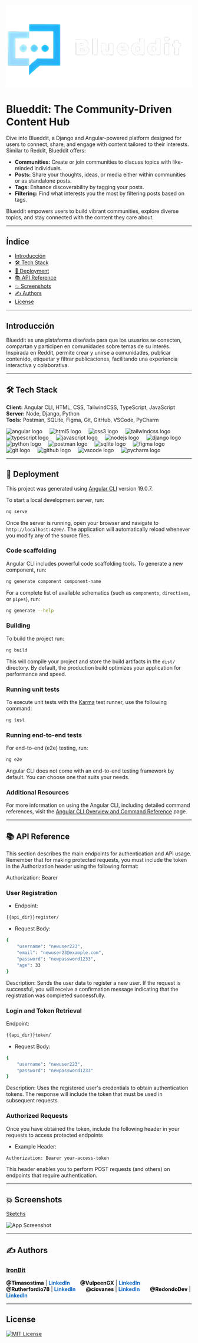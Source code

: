 ![Logo](https://github.com/iron-bit/djangular-frontend/blob/main/public/assets/logo_footer.png)

# Blueddit: The Community-Driven Content Hub

Dive into Blueddit, a Django and Angular-powered platform designed for users to connect, share, and engage with content tailored to their interests. Similar to Reddit, Blueddit offers:

- **Communities:** Create or join communities to discuss topics with like-minded individuals.
- **Posts:** Share your thoughts, ideas, or media either within communities or as standalone posts.
- **Tags:** Enhance discoverability by tagging your posts.
- **Filtering:** Find what interests you the most by filtering posts based on tags.

Blueddit empowers users to build vibrant communities, explore diverse topics, and stay connected with the content they care about.

---

## Índice

- [Introducción](#introducción)
- [🛠 Tech Stack](#-tech-stack)
- [🚀 Deployment](#-deployment)
- [📚 API Reference](#-api-reference)
- [💥 Screenshots](#-screenshots)
- [✍️ Authors](#authors)
- [License](#license)

---

## Introducción

Blueddit es una plataforma diseñada para que los usuarios se conecten, compartan y participen en comunidades sobre temas de su interés. Inspirada en Reddit, permite crear y unirse a comunidades, publicar contenido, etiquetar y filtrar publicaciones, facilitando una experiencia interactiva y colaborativa.

---

## 🛠 Tech Stack

**Client:** Angular CLI, HTML, CSS, TailwindCSS, TypeScript, JavaScript  
**Server:** Node, Django, Python  
**Tools:** Postman, SQLite, Figma, Git, GitHub, VSCode, PyCharm

<div align="left">
  <img src="https://cdn.jsdelivr.net/gh/devicons/devicon/icons/angularjs/angularjs-original.svg" height="30" alt="angular logo"  />
  <img width="12" />
  <img src="https://cdn.jsdelivr.net/gh/devicons/devicon/icons/html5/html5-original.svg" height="40" alt="html5 logo"  />
  <img width="12" />
  <img src="https://cdn.jsdelivr.net/gh/devicons/devicon/icons/css3/css3-original.svg" height="40" alt="css3 logo"  />
  <img width="12" />
  <img src="https://cdn.jsdelivr.net/gh/devicons/devicon/icons/tailwindcss/tailwindcss-original.svg" height="40" alt="tailwindcss logo"  />
  <img width="12" />
  <img src="https://cdn.jsdelivr.net/gh/devicons/devicon/icons/typescript/typescript-original.svg" height="40" alt="typescript logo"  />
  <img width="12" />
  <img src="https://cdn.jsdelivr.net/gh/devicons/devicon/icons/javascript/javascript-original.svg" height="40" alt="javascript logo"  />
  <img width="12" />
  <img src="https://cdn.jsdelivr.net/gh/devicons/devicon/icons/nodejs/nodejs-original.svg" height="40" alt="nodejs logo"  />
  <img width="12" />
  <img src="https://cdn.jsdelivr.net/gh/devicons/devicon/icons/django/django-plain.svg" height="40" alt="django logo"  />
  <img width="12" />
  <img src="https://cdn.jsdelivr.net/gh/devicons/devicon/icons/python/python-original.svg" height="40" alt="python logo"  />
  <img width="12" />
  <img src="https://cdn.jsdelivr.net/gh/devicons/devicon/icons/postman/postman-original.svg" height="40" alt="postman logo"  />
  <img width="12" />
  <img src="https://cdn.jsdelivr.net/gh/devicons/devicon/icons/sqlite/sqlite-original.svg" height="40" alt="sqlite logo"  />
  <img width="12" />
  <img src="https://cdn.jsdelivr.net/gh/devicons/devicon/icons/figma/figma-original.svg" height="40" alt="figma logo"  />
  <img width="12" />
  <img src="https://cdn.jsdelivr.net/gh/devicons/devicon/icons/git/git-original.svg" height="40" alt="git logo"  />
  <img width="12" />
  <img src="https://cdn.jsdelivr.net/gh/devicons/devicon/icons/github/github-original.svg" height="40" alt="github logo"  />
  <img width="12" />
  <img src="https://cdn.jsdelivr.net/gh/devicons/devicon/icons/vscode/vscode-original.svg" height="40" alt="vscode logo"  />
  <img width="12" />
  <img src="https://cdn.jsdelivr.net/gh/devicons/devicon/icons/pycharm/pycharm-original.svg" height="40" alt="pycharm logo"  />
</div>

---

## 🚀 Deployment

This project was generated using [Angular CLI](https://github.com/angular/angular-cli) version 19.0.7.

To start a local development server, run:

```bash
ng serve
```

Once the server is running, open your browser and navigate to `http://localhost:4200/`. The application will automatically reload whenever you modify any of the source files.

### Code scaffolding

Angular CLI includes powerful code scaffolding tools. To generate a new component, run:

```bash
ng generate component component-name
```

For a complete list of available schematics (such as `components`, `directives`, or `pipes`), run:

```bash
ng generate --help
```

### Building

To build the project run:

```bash
ng build
```

This will compile your project and store the build artifacts in the `dist/` directory. By default, the production build optimizes your application for performance and speed.

### Running unit tests

To execute unit tests with the [Karma](https://karma-runner.github.io) test runner, use the following command:

```bash
ng test
```

### Running end-to-end tests

For end-to-end (e2e) testing, run:

```bash
ng e2e
```

Angular CLI does not come with an end-to-end testing framework by default. You can choose one that suits your needs.

### Additional Resources

For more information on using the Angular CLI, including detailed command references, visit the [Angular CLI Overview and Command Reference](https://angular.dev/tools/cli) page.

---

## 📚 API Reference

This section describes the main endpoints for authentication and API usage.  
Remember that for making protected requests, you must include the token in the Authorization header using the following format:

Authorization: Bearer <your-access-token>

### User Registration
- Endpoint:
```bash
{{api_dir}}register/
```
- Request Body:
```bash
{
    "username": "newuser223",
    "email": "newuser23@example.com",
    "password": "newpassword1233",
    "age": 33
}
```
Description:
Sends the user data to register a new user. If the request is successful, you will receive a confirmation message indicating that the registration was completed successfully.

### Login and Token Retrieval
Endpoint:
```bash
{{api_dir}}token/
```
- Request Body:
```bash
{
    "username": "newuser223",
    "password": "newpassword1233"
}
```
Description:
Uses the registered user's credentials to obtain authentication tokens. The response will include the token that must be used in subsequent requests.


### Authorized Requests
Once you have obtained the token, include the following header in your requests to access protected endpoints

- Example Header:
```bash
Authorization: Bearer your-access-token
```
This header enables you to perform POST requests (and others) on endpoints that require authentication.

---

## 💥 Screenshots
[Sketchs](https://www.figma.com/design/pCDxEVIjtu6eDOV7LWddUT/Djangular?node-id=662-2&t=bzEkyY1lCI01xzqG-1)

![App Screenshot](https://via.placeholder.com/468x300?text=App+Screenshot+Here)

---

## ✍️ Authors

### [IronBit](https://github.com/iron-bit)

<div align="left">
  <a href="https://github.com/Timasostima" style="color: black; font-weight: bold; text-decoration: none;">@Timasostima</a> |
  <a href="https://www.linkedin.com/in/tymur-kulivar-shymanskyi/" style="color: #0A66C2; font-weight: bold; text-decoration: none;">LinkedIn</a>
  <img width="20" />
  <a href="https://github.com/VulpeenGX" style="color: black; font-weight: bold; text-decoration: none;">@VulpeenGX</a> |
  <a href="https://www.linkedin.com/in/alejandro-gutierrez-31671b330/" style="color: #0A66C2; font-weight: bold; text-decoration: none;">LinkedIn</a>
  <img width="20" />
  <a href="https://github.com/Rutherfordio78" style="color: black; font-weight: bold; text-decoration: none;">@Rutherfordio78</a> |
  <a href="https://www.linkedin.com/in/jaime-gutierrez-pereira-330430348/" style="color: #0A66C2; font-weight: bold; text-decoration: none;">LinkedIn</a>
  <img width="20" />
  <a href="https://github.com/ciovanes" style="color: black; font-weight: bold; text-decoration: none;">@ciovanes</a> |
  <a href="https://www.linkedin.com/in/ciovanes/" style="color: #0A66C2; font-weight: bold; text-decoration: none;">LinkedIn</a>
  <img width="20" />
  <a href="https://github.com/RedondoDev" style="color: black; font-weight: bold; text-decoration: none;">@RedondoDev</a> |
  <a href="https://www.linkedin.com/in/javier-redondo-fern%C3%A1ndez-680957285/" style="color: #0A66C2; font-weight: bold; text-decoration: none;">LinkedIn</a>
</div>

---

## License
[![MIT License](https://img.shields.io/badge/License-MIT-green.svg)](https://choosealicense.com/licenses/mit/)

